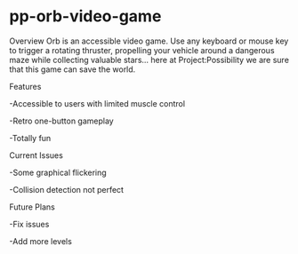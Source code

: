 # pp-orb-video-game
Overview
Orb is an accessible video game. Use any keyboard or mouse key to trigger a rotating thruster, propelling your vehicle around a dangerous maze while collecting valuable stars... here at Project:Possibility we are sure that this game can save the world.

Features

-Accessible to users with limited muscle control

-Retro one-button gameplay

-Totally fun

Current Issues

-Some graphical flickering

-Collision detection not perfect

Future Plans

-Fix issues

-Add more levels
